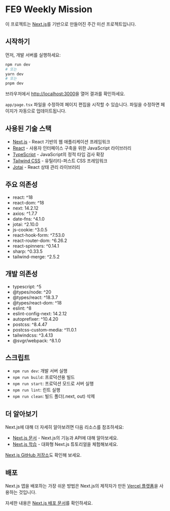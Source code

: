 # FE9 Weekly Mission

이 프로젝트는 [Next.js](https://nextjs.org)를 기반으로 만들어진 주간 미션 프로젝트입니다.

## 시작하기

먼저, 개발 서버를 실행하세요:

```bash
npm run dev
# 또는
yarn dev
# 또는
pnpm dev
```

브라우저에서 [http://localhost:3000](http://localhost:3000)을 열어 결과를 확인하세요.

`app/page.tsx` 파일을 수정하여 페이지 편집을 시작할 수 있습니다. 파일을 수정하면 페이지가 자동으로 업데이트됩니다.

## 사용된 기술 스택

- [Next.js](https://nextjs.org/) - React 기반의 웹 애플리케이션 프레임워크
- [React](https://reactjs.org/) - 사용자 인터페이스 구축을 위한 JavaScript 라이브러리
- [TypeScript](https://www.typescriptlang.org/) - JavaScript의 정적 타입 검사 확장
- [Tailwind CSS](https://tailwindcss.com/) - 유틸리티-퍼스트 CSS 프레임워크
- [Jotai](https://jotai.org/) - React 상태 관리 라이브러리

## 주요 의존성

- react: ^18
- react-dom: ^18
- next: 14.2.12
- axios: ^1.7.7
- date-fns: ^4.1.0
- jotai: ^2.10.0
- js-cookie: ^3.0.5
- react-hook-form: ^7.53.0
- react-router-dom: ^6.26.2
- react-spinners: ^0.14.1
- sharp: ^0.33.5
- tailwind-merge: ^2.5.2

## 개발 의존성

- typescript: ^5
- @types/node: ^20
- @types/react: ^18.3.7
- @types/react-dom: ^18
- eslint: ^8
- eslint-config-next: 14.2.12
- autoprefixer: ^10.4.20
- postcss: ^8.4.47
- postcss-custom-media: ^11.0.1
- tailwindcss: ^3.4.13
- @svgr/webpack: ^8.1.0

## 스크립트

- `npm run dev`: 개발 서버 실행
- `npm run build`: 프로덕션용 빌드
- `npm run start`: 프로덕션 모드로 서버 실행
- `npm run lint`: 린트 실행
- `npm run clean`: 빌드 폴더(.next, out) 삭제

## 더 알아보기

Next.js에 대해 더 자세히 알아보려면 다음 리소스를 참조하세요:

- [Next.js 문서](https://nextjs.org/docs) - Next.js의 기능과 API에 대해 알아보세요.
- [Next.js 학습](https://nextjs.org/learn) - 대화형 Next.js 튜토리얼을 체험해보세요.

[Next.js GitHub 저장소](https://github.com/vercel/next.js)도 확인해 보세요.

## 배포

Next.js 앱을 배포하는 가장 쉬운 방법은 Next.js의 제작자가 만든 [Vercel 플랫폼](https://vercel.com/new?utm_medium=default-template&filter=next.js&utm_source=create-next-app&utm_campaign=create-next-app-readme)을 사용하는 것입니다.

자세한 내용은 [Next.js 배포 문서](https://nextjs.org/docs/app/building-your-application/deploying)를 확인하세요.
